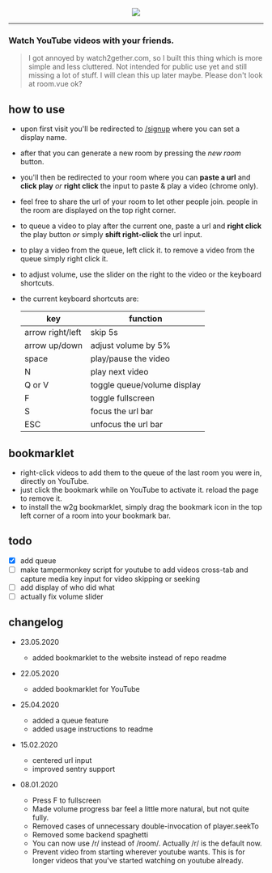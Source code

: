 <p align="center">
  <a href="https://w2g.vaaski.com" target="_blank">
    <img src="https://w2g.vaaski.com/banner.png">
  </a>
</p>
<hr>

### Watch YouTube videos with your friends.

> I got annoyed by watch2gether.com, so I built this thing which is more simple and less cluttered. Not intended for public use yet and still missing a lot of stuff. I will clean this up later maybe. Please don't look at room.vue ok?

## how to use

- upon first visit you'll be redirected to [/signup](https://w2g.vaaski.com/signup) where you can set a display name.
- after that you can generate a new room by pressing the _new room_ button.
- you'll then be redirected to your room where you can **paste a url** and **click play** _or_ **right click** the input to paste & play a video (chrome only).
- feel free to share the url of your room to let other people join. people in the room are displayed on the top right corner.
- to queue a video to play after the current one, paste a url and **right click** the play button _or_ simply **shift right-click** the url input.
- to play a video from the queue, left click it. to remove a video from the queue simply right click it.
- to adjust volume, use the slider on the right to the video or the keyboard shortcuts.
- the current keyboard shortcuts are:

  | key              | function                    |
  | ---------------- | --------------------------- |
  | arrow right/left | skip 5s                     |
  | arrow up/down    | adjust volume by 5%         |
  | space            | play/pause the video        |
  | N                | play next video             |
  | Q or V           | toggle queue/volume display |
  | F                | toggle fullscreen           |
  | S                | focus the url bar           |
  | ESC              | unfocus the url bar         |

## bookmarklet

- right-click videos to add them to the queue of the last room you were in, directly on YouTube.
- just click the bookmark while on YouTube to activate it. reload the page to remove it.
- to install the w2g bookmarklet, simply drag the bookmark icon in the top left corner of a room into your bookmark bar.

## todo

- [x] add queue
- [ ] make tampermonkey script for youtube to add videos cross-tab and capture media key input for video skipping or seeking
- [ ] add display of who did what
- [ ] actually fix volume slider

## changelog

- 23.05.2020

  - added bookmarklet to the website instead of repo readme

- 22.05.2020

  - added bookmarklet for YouTube

- 25.04.2020

  - added a queue feature
  - added usage instructions to readme

- 15.02.2020

  - centered url input
  - improved sentry support

- 08.01.2020

  - Press F to fullscreen
  - Made volume progress bar feel a little more natural, but not quite fully.
  - Removed cases of unnecessary double-invocation of player.seekTo
  - Removed some backend spaghetti
  - You can now use /r/ instead of /room/. Actually /r/ is the default now.
  - Prevent video from starting wherever youtube wants. This is for longer videos that you've started watching on youtube already.
